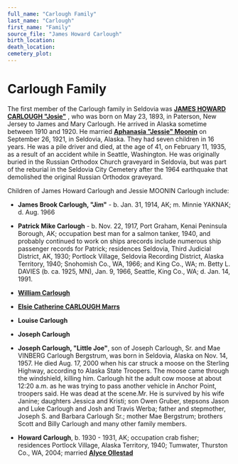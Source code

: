 ```yaml
---
full_name: "Carlough Family"
last_name: "Carlough"
first_name: "Family"
source_file: "James Howard Carlough"
birth_location:
death_location:
cemetery_plot: 
---
```

# Carlough Family

The first member of the Carlough family in Seldovia was [**JAMES HOWARD CARLOUGH "Josie"**](../_people/Carlough_James_Howard.md) , who was born on May 23, 1893, in Paterson,
New Jersey to James and Mary Carlough. He arrived in Alaska sometime
between 1910 and 1920. He married [**Aphanasia "Jessie" Moonin**](../_people/Barnhardt_Jessie_Moonin.md) on September 26,
1921, in Seldovia, Alaska. They had seven children in 16 years. He was a
pile driver and died, at the age of 41, on February 11, 1935, as a result of an accident while in
Seattle, Washington. He was originally buried in the
Russian Orthodox Church graveyard in Seldovia, but was part of the
reburial in the Seldovia City Cemetery after the 1964 earthquake that
demolished the original Russian Orthodox graveyard.

Children of James Howard Carlough and Jessie MOONIN Carlough include:

- **James Brook Carlough, "Jim"** - b. Jan. 31, 1914, AK; m. Minnie YAKNAK; d. Aug. 1966

- **Patrick Mike Carlough** -  b. Nov. 22, 1917, Port Graham, Kenai Peninsula Borough, AK; occupation best man for a salmon tanker, 1940, and probably continued to work on ships arecords include numerous ship passenger records for Patrick; residences Seldovia, Third Judicial District, AK, 1930; Portlock Village, Seldovia Recording District, Alaska Territory, 1940; Snohomish Co., WA, 1966; and King Co., WA; m. Betty L. DAVIES (b. ca. 1925, MN), Jan. 9, 1966, Seattle, King Co., WA; d. Jan. 14, 1991.

- [**William Carlough**](../_people/Carlough_William_A.md)

- [**Elsie Catherine CARLOUGH Marrs**](../_people/Marrs_Elsie_Catherine_Carlough.md)

- **Louise Carlough**

- **Joseph Carlough**

 - **Joseph Carlough, "Little Joe"**, son of Joseph Carlough, Sr. and Mae VINBERG Carlough Bergstrum, was born in Seldovia, Alaska on Nov. 14, 1957. He died Aug. 17, 2000 when his car struck a moose on the Sterling Highway, according to Alaska State Troopers. The moose came through the windshield, killing him. Carlough hit the adult cow moose at about 12:20 a.m. as he was trying to pass another vehicle in Anchor Point, troopers said. He was dead at the scene.Mr. He is survived by his wife Janine; daughters Jessica and Kristi; son Owen Gruber, stepsons Jason and Luke Carlough and Josh and Travis Werba; father and stepmother, Joseph S. and Barbara Carlough Sr.; mother Mae Bergstrum; brothers Scott and Billy Carlough and many other family members. 

- **Howard Carlough**, b. 1930 - 1931, AK; occupation crab fisher; residences Portlock Village, Alaska Territory, 1940; Tumwater, Thurston Co., WA, 2004; married [**Alyce Ollestad**](../_people/Carlough_Alice_Ollestadt.md)







